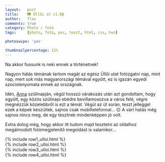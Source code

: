 ```yaml
---
layout:   post
title:    📷 Üllői út v1.0β
author:   flex
comments: true
category: Photo / fotó
tags:     [photo, fotó, poc, teszt, html, css, hun]

photoswipe: 'yes'

thumbnailpercentage: 12%
---
```


Na akkor fussunk is neki ennek a történetnek! 

Nagyon hálás témának tartom magát az egész Üllői utat fotózgatni nap, mint nap, mert sok más magyarországi témával együtt, ez is igazán egyedi szociolenyomata ennek az országnak.

Idén, <a href="http://anna.fleischmann.hu/">Anna</a> szülinapján, végül hosszú várakozás után azt gondoltam, hogy együtt, egy közös szülinapi ebédre bevillamosozva a város felé, végre megnézzük közelebbről is ezt a témát. Végül az út során, teszt jelleggel ezek a képek készültek, sajnos csak mobiltelefonnal... ☹️ A várt hatás még sajnos nincs meg, de egy tesztnek mindenképpen jó volt.

Extra dolog még, hogy akkor itt tudom majd tesztelni az oldalhoz megálmodott fotómegjelenítő megoldást is valamikor...

<!-- break -->

<!-- ../andras.fleischmann.hu/PhotoSwipeGenerator.pl --directory photos/2017-11-05-Ulloi --filetag _ulloi --outdir _includes -->

<div class="row"> 
  <div class="column">
{% include row1_ulloi.html %}
  </div>
  <div class="column">
{% include row2_ulloi.html %}
  </div>
  <div class="column">
{% include row3_ulloi.html %}
  </div>
  <div class="column">
{% include row4_ulloi.html %}
  </div>
</div>

<script type="text/javascript">

  var gallery;

  var openPhotoSwipe = function() {
  var pswpElement = document.querySelectorAll( '.pswp' )[0];

    // build items array
  {% include array_ulloi.html %}
    
    // define options (if needed)
    var options = {
        // history & focus options are disabled on CodePen        
        history: false,
        focus: false,

        bgOpacity: 0.96,

        showAnimationDuration: 0,
        hideAnimationDuration: 0
        
    };
    
    gallery = new PhotoSwipe( pswpElement, PhotoSwipeUI_Default, items, options);
    gallery.init();
    
  };

</script>